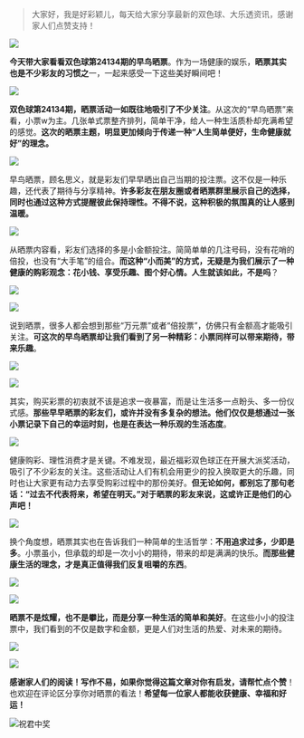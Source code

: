 > 大家好，我是好彩颖儿，每天给大家分享最新的双色球、大乐透资讯，感谢家人们点赞支持！

![](https://cdn.jsdelivr.net/gh/wangwenjie1314/PicCDN/2024-7-11/1720660897499-image.png)


**今天带大家看看双色球第24134期的早鸟晒票**。作为一场健康的娱乐，**晒票其实也是不少彩友的习惯之**一，一起来感受一下这些美好瞬间吧！


![](https://cdn.jsdelivr.net/gh/wangwenjie1314/PicCDN/2024-11-21/1732151232146-image.png)


**双色球第24134期，晒票活动一如既往地吸引了不少关注**。从这次的“早鸟晒票”来看，小票w为主。几张单式票整齐排列，简单干净，给人一种生活质朴却充满希望的感觉。**这次的晒票主题，明显更加倾向于传递一种“人生简单便好，生命健康就好”的理念。**



![](https://cdn.jsdelivr.net/gh/wangwenjie1314/PicCDN/2024-11-21/1732151240120-image.png)



早鸟晒票，顾名思义，就是彩友们早早晒出自己当期的投注票。这不仅是一种乐趣，还代表了期待与分享精神。**许多彩友在朋友圈或者晒票群里展示自己的选择，同时也通过这种方式提醒彼此保持理性。不得不说，这种积极的氛围真的让人感到温暖。**


![](https://cdn.jsdelivr.net/gh/wangwenjie1314/PicCDN/2024-11-21/1732150999288-image.png)



从晒票内容看，彩友们选择的多是小金额投注。简简单单的几注号码，没有花哨的倍投，也没有“大手笔”的组合。**而这种“小而美”的方式，无疑是为我们展示了一种健康的购彩观念：花小钱、享受乐趣、图个好心情。人生就该如此，不是吗**？  


![](https://cdn.jsdelivr.net/gh/wangwenjie1314/PicCDN/2024-11-21/1732151018153-image.png)

![](https://cdn.jsdelivr.net/gh/wangwenjie1314/PicCDN/2024-11-21/1732151035498-image.png)


说到晒票，很多人都会想到那些“万元票”或者“倍投票”，仿佛只有金额高才能吸引关注。**可这次的早鸟晒票却让我们看到了另一种精彩：小票同样可以带来期待，带来乐趣**。 



![](https://cdn.jsdelivr.net/gh/wangwenjie1314/PicCDN/2024-11-21/1732151048527-image.png)

![](https://cdn.jsdelivr.net/gh/wangwenjie1314/PicCDN/2024-11-21/1732151060623-image.png)



其实，购买彩票的初衷就不该是追求一夜暴富，而是让生活多一点盼头、多一份仪式感。**那些早早晒票的彩友们，或许并没有多复杂的想法。他们仅仅是想通过一张小票记录下自己的幸运时刻，也是在表达一种乐观的生活态度**。  


![](https://cdn.jsdelivr.net/gh/wangwenjie1314/PicCDN/2024-11-21/1732151073891-image.png)




健康购彩、理性消费才是关键。不难发现，最近福彩双色球正在开展大派奖活动，吸引了不少彩友的关注。这些活动让人们有机会用更少的投入换取更大的乐趣，同时也让大家更有动力去享受购彩过程中的那份美好。**但无论如何，都别忘了那句老话：“过去不代表将来，希望在明天。”对于晒票的彩友来说，这或许正是他们的心声吧！**  


![](https://cdn.jsdelivr.net/gh/wangwenjie1314/PicCDN/2024-11-21/1732151167111-image.png)


换个角度想，晒票其实也在告诉我们一种简单的生活哲学：**不用追求过多，少即是多**。小票虽小，但承载的却是一次小小的期待，带来的却是满满的快乐。**而那些健康生活的理念，才是真正值得我们反复咀嚼的东西**。  


![](https://cdn.jsdelivr.net/gh/wangwenjie1314/PicCDN/2024-11-21/1732151149053-image.png)

![](https://cdn.jsdelivr.net/gh/wangwenjie1314/PicCDN/2024-11-21/1732151138891-image.png)


**晒票不是炫耀，也不是攀比，而是分享一种生活的简单和美好**。在这些小小的投注票中，我们看到的不仅是数字和金额，更是人们对生活的热爱、对未来的期待。  


![](https://cdn.jsdelivr.net/gh/wangwenjie1314/PicCDN/2024-11-21/1732151123058-image.png)

![](https://cdn.jsdelivr.net/gh/wangwenjie1314/PicCDN/2024-11-21/1732151114604-image.png)


**感谢家人们的阅读！写作不易，如果你觉得这篇文章对你有启发，请帮忙点个赞**！也欢迎在评论区分享你对晒票的看法！**希望每一位家人都能收获健康、幸福和好运！**

![祝君中奖](https://cdn.jsdelivr.net/gh/wangwenjie1314/PicCDN/2024-8-19/1724038774078-image.png)

